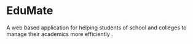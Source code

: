 # EduMate
A web based application for helping students of school and colleges to manage their academics more efficiently .
